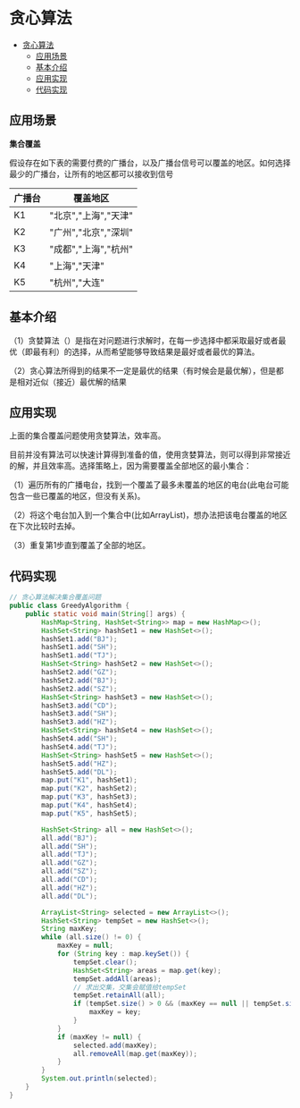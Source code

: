 # 贪心算法

- [贪心算法](#贪心算法)
  - [应用场景](#应用场景)
  - [基本介绍](#基本介绍)
  - [应用实现](#应用实现)
  - [代码实现](#代码实现)

## 应用场景

**集合覆盖**

假设存在如下表的需要付费的广播台，以及广播台信号可以覆盖的地区。如何选择最少的广播台，让所有的地区都可以接收到信号

| 广播台 | 覆盖地区              |
| ------ | --------------------- |
| K1     | "北京","上海","天津"  |
| K2     | "广州","北京","深圳" |
| K3     | "成都","上海","杭州"  |
| K4     | "上海","天津"         |
| K5     | "杭州","大连"         |

## 基本介绍

（1）贪婪算法（）是指在对问题进行求解时，在每一步选择中都采取最好或者最优（即最有利）的选择，从而希望能够导致结果是最好或者最优的算法。

（2）贪心算法所得到的结果不一定是最优的结果（有时候会是最优解），但是都是相对近似（接近）最优解的结果

## 应用实现

上面的集合覆盖问题使用贪婪算法，效率高。

目前并没有算法可以快速计算得到准备的值，使用贪婪算法，则可以得到非常接近的解，并且效率高。选择策略上，因为需要覆盖全部地区的最小集合：

（1）遍历所有的广播电台，找到一个覆盖了最多未覆盖的地区的电台(此电台可能包含一些已覆盖的地区，但没有关系)。

（2）将这个电台加入到一个集合中(比如ArrayList)，想办法把该电台覆盖的地区在下次比较时去掉。

（3）重复第1步直到覆盖了全部的地区。

## 代码实现

```java
// 贪心算法解决集合覆盖问题
public class GreedyAlgorithm {
    public static void main(String[] args) {
        HashMap<String, HashSet<String>> map = new HashMap<>();
        HashSet<String> hashSet1 = new HashSet<>();
        hashSet1.add("BJ");
        hashSet1.add("SH");
        hashSet1.add("TJ");
        HashSet<String> hashSet2 = new HashSet<>();
        hashSet2.add("GZ");
        hashSet2.add("BJ");
        hashSet2.add("SZ");
        HashSet<String> hashSet3 = new HashSet<>();
        hashSet3.add("CD");
        hashSet3.add("SH");
        hashSet3.add("HZ");
        HashSet<String> hashSet4 = new HashSet<>();
        hashSet4.add("SH");
        hashSet4.add("TJ");
        HashSet<String> hashSet5 = new HashSet<>();
        hashSet5.add("HZ");
        hashSet5.add("DL");
        map.put("K1", hashSet1);
        map.put("K2", hashSet2);
        map.put("K3", hashSet3);
        map.put("K4", hashSet4);
        map.put("K5", hashSet5);

        HashSet<String> all = new HashSet<>();
        all.add("BJ");
        all.add("SH");
        all.add("TJ");
        all.add("GZ");
        all.add("SZ");
        all.add("CD");
        all.add("HZ");
        all.add("DL");

        ArrayList<String> selected = new ArrayList<>();
        HashSet<String> tempSet = new HashSet<>();
        String maxKey;
        while (all.size() != 0) {
            maxKey = null;
            for (String key : map.keySet()) {
                tempSet.clear();
                HashSet<String> areas = map.get(key);
                tempSet.addAll(areas);
                // 求出交集，交集会赋值给tempSet
                tempSet.retainAll(all);
                if (tempSet.size() > 0 && (maxKey == null || tempSet.size() > map.get(maxKey).size())) {
                    maxKey = key;
                }
            }
            if (maxKey != null) {
                selected.add(maxKey);
                all.removeAll(map.get(maxKey));
            }
        }
        System.out.println(selected);
    }
}
```